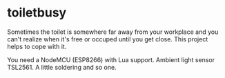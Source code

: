 # toiletbusy

Sometimes the toilet is somewhere far away from your workplace and you can't realize when it's free or occuped until you get close.
This project helps to cope with it.

You need a NodeMCU (ESP8266) with Lua support. Ambient light sensor TSL2561. A little soldering and so one.

